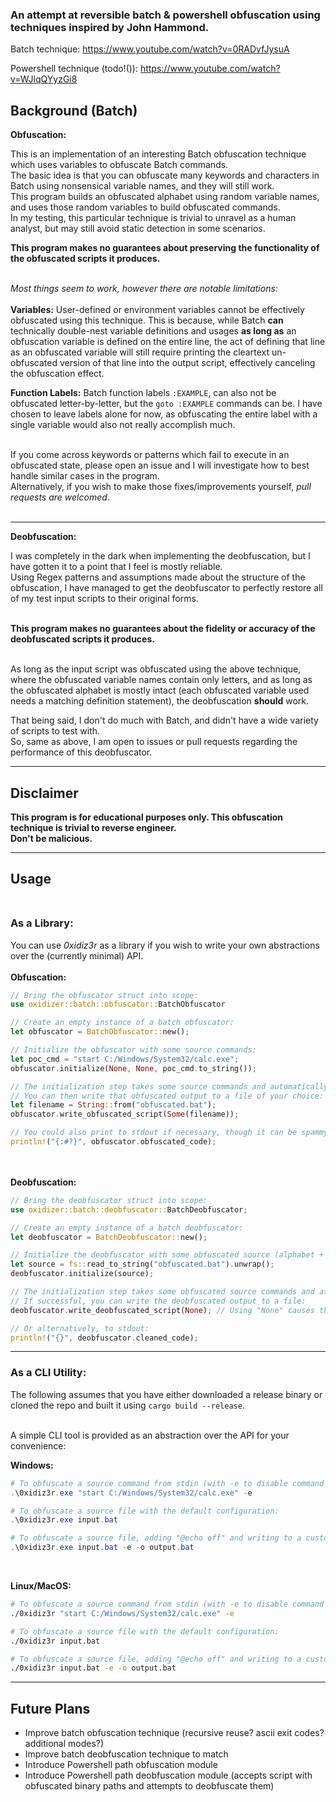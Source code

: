 ### An attempt at reversible batch & powershell obfuscation using techniques inspired by John Hammond.<br>

Batch technique: https://www.youtube.com/watch?v=0RADvfJysuA<br>

Powershell technique (todo!()): https://www.youtube.com/watch?v=WJlqQYyzGi8<br>

## Background (Batch)

**Obfuscation:**<br>

This is an implementation of an interesting Batch obfuscation technique which uses variables to obfuscate Batch commands.<br>
The basic idea is that you can obfuscate many keywords and characters in Batch using nonsensical variable names, and they will still work.<br>
This program builds an obfuscated alphabet using random variable names, and uses those random variables to build obfuscated commands.<br>
In my testing, this particular technique is trivial to unravel as a human analyst, but may still avoid static detection in some scenarios.<br>

**This program makes no guarantees about preserving the functionality of the obfuscated scripts it produces.**<br><br>

*Most things seem to work, however there are notable limitations:*<br><br>
**Variables:** User-defined or environment variables cannot be effectively obfuscated using this technique.
This is because, while Batch **can** technically double-nest variable definitions and usages **as long as** an obfuscation variable is defined on the entire line,
the act of defining that line as an obfuscated variable will still require printing the cleartext un-obfuscated version of that line into the output script, effectively canceling the obfuscation effect.<br>

**Function Labels:** Batch function labels `:EXAMPLE`, can also not be obfuscated letter-by-letter, but the `goto :EXAMPLE` commands can be.
I have chosen to leave labels alone for now, as obfuscating the entire label with a single variable would also not really accomplish much.<br><br>

If you come across keywords or patterns which fail to execute in an obfuscated state, please open an issue and I will investigate how to best handle similar cases in the program.<br>
Alternatively, if you wish to make those fixes/improvements yourself, *pull requests are welcomed*.<br><br>

---

**Deobfuscation:**<br>

I was completely in the dark when implementing the deobfuscation, but I have gotten it to a point that I feel is mostly reliable.<br>
Using Regex patterns and assumptions made about the structure of the obfuscation, I have managed to get the deobfuscator to perfectly restore all of my test input scripts to their original forms.<br><br>

**This program makes no guarantees about the fidelity or accuracy of the deobfuscated scripts it produces.**<br><br>

As long as the input script was obfuscated using the above technique, where the obfuscated variable names contain only letters, 
and as long as the obfuscated alphabet is mostly intact (each obfuscated variable used needs a matching definition statement), the deobfuscation **should** work.<br>

That being said, I don't do much with Batch, and didn't have a wide variety of scripts to test with.<br>
So, same as above, I am open to issues or pull requests regarding the performance of this deobfuscator.<br>

---


## Disclaimer

**This program is for educational purposes only. This obfuscation technique is trivial to reverse engineer.**<br>
**Don't be malicious.**

---

## Usage <br><br>

### As a Library: <br>

You can use *0xidiz3r* as a library if you wish to write your own abstractions over the (currently minimal) API.<br><br>
**Obfuscation:**<br>
```rust
// Bring the obfuscator struct into scope:
use oxidizer::batch::obfuscator::BatchObfuscator

// Create an empty instance of a batch obfuscator:
let obfuscator = BatchObfuscator::new();

// Initialize the obfuscator with some source commands:
let poc_cmd = "start C:/Windows/System32/calc.exe";
obfuscator.initialize(None, None, poc_cmd.to_string());

// The initialization step takes some source commands and automatically obfuscates them.
// You can then write that obfuscated output to a file of your choice:
let filename = String::from("obfuscated.bat");
obfuscator.write_obfuscated_script(Some(filename));

// You could also print to stdout if necessary, though it can be spammy and copy/pasting might be unreliable:
println!("{:#?}", obfuscator.obfuscated_code);
```
<br><br>
**Deobfuscation:**<br>
```rust
// Bring the deobfuscator struct into scope:
use oxidizer::batch::deobfuscator::BatchDeobfuscator;

// Create an empty instance of a batch deobfuscator:
let deobfuscator = BatchDeobfuscator::new();

// Initialize the deobfuscator with some obfuscated source (alphabet + commands):
let source = fs::read_to_string("obfuscated.bat").unwrap();
deobfuscator.initialize(source);

// The initialization step takes some obfuscated source commands and attempts to deobfuscate them.
// If successful, you can write the deobfuscated output to a file:
deobfuscator.write_deobfuscated_script(None); // Using "None" causes the method to use a default filename: "deobfuscated.bat".

// Or alternatively, to stdout:
println!("{}", deobfuscator.cleaned_code);
```

---

### As a CLI Utility: <br>
The following assumes that you have either downloaded a release binary or cloned the repo and built it using `cargo build --release`.<br><br>

A simple CLI tool is provided as an abstraction over the API for your convenience:<br>

**Windows:**<br>
```powershell
# To obfuscate a source command from stdin (with -e to disable command echoing):
.\0xidiz3r.exe "start C:/Windows/System32/calc.exe" -e

# To obfuscate a source file with the default configuration:
.\0xidiz3r.exe input.bat

# To obfuscate a source file, adding "@echo off" and writing to a custom output file:
.\0xidiz3r.exe input.bat -e -o output.bat
```
<br>

**Linux/MacOS:**<br>
```bash
# To obfuscate a source command from stdin (with -e to disable command echoing):
./0xidiz3r "start C:/Windows/System32/calc.exe" -e

# To obfuscate a source file with the default configuration:
./0xidiz3r input.bat

# To obfuscate a source file, adding "@echo off" and writing to a custom output file:
./0xidiz3r input.bat -e -o output.bat
```

---

## Future Plans

- Improve batch obfuscation technique (recursive reuse? ascii exit codes? additional modes?)
- Improve batch deobfuscation technique to match
- Introduce Powershell path obfuscation module
- Introduce Powershell path deobfuscation module (accepts script with obfuscated binary paths and attempts to deobfuscate them)